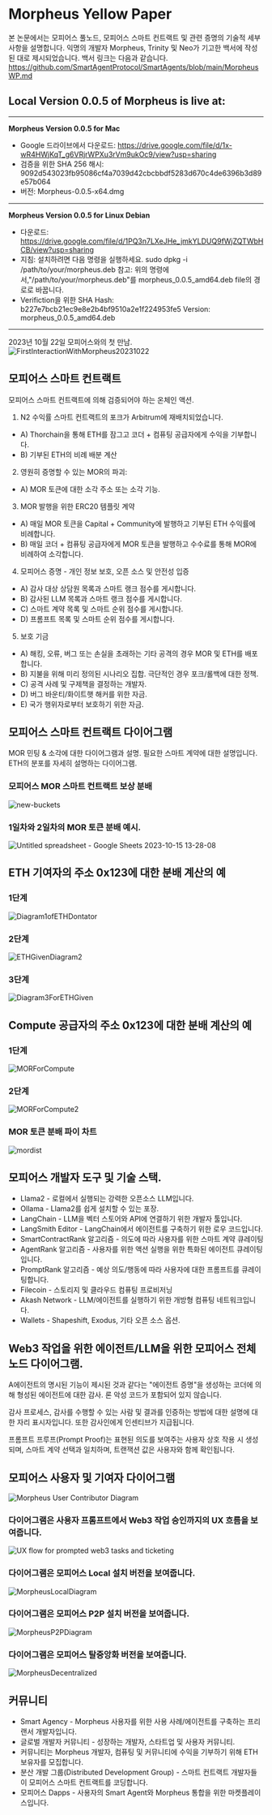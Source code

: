 # Morpheus Yellow Paper

본 논문에서는 모피어스 풀노드, 모피어스 스마트 컨트랙트 및 관련 증명의 기술적 세부 사항을 설명합니다.
익명의 개발자 Morpheus, Trinity 및 Neo가 기고한 백서에 작성된 대로 제시되었습니다. 백서 링크는 다음과 같습니다. https://github.com/SmartAgentProtocol/SmartAgents/blob/main/MorpheusWP.md 

## Local Version 0.0.5 of Morpheus is live at:
---------
**Morpheus Version 0.0.5 for Mac**
- Google 드라이브에서 다운로드: https://drive.google.com/file/d/1x-wR4HWjKqT_g6VRjrWPXu3rVm9ukOc9/view?usp=sharing
- 검증을 위한 SHA 256 해시: 9092d543023fb95086cf4a7039d42cbcbbdf5283d670c4de6396b3d89e57b064
- 버전: Morpheus-0.0.5-x64.dmg

---------
**Morpheus Version 0.0.5 for Linux Debian**
- 다운로드: https://drive.google.com/file/d/1PQ3n7LXeJHe_jmkYLDUQ9fWjZQTWbHCB/view?usp=sharing
- 지침: 설치하려면 다음 명령을 실행하세요.
sudo dpkg -i /path/to/your/morpheus.deb
참고: 위의 명령에서,"/path/to/your/morpheus.deb"를 morpheus_0.0.5_amd64.deb file의 경로로 바꿉니다.
- Verifiction을 위한 SHA Hash:
b227e7bcb21ec9e8e2b4bf9510a2e1f224953fe5
Version: morpheus_0.0.5_amd64.deb
---------

2023년 10월 22일 모피어스와의 첫 만남.
![FirstInteractionWithMorpheus20231022](https://github.com/MorpheusAIs/Morpheus/assets/1563345/35509f3a-4346-4f58-bb60-f7881fd10f7e)

## 모피어스 스마트 컨트랙트
모피어스 스마트 컨트랙트에 의해 검증되어야 하는 온체인 액션.

1. N2 수익률 스마트 컨트랙트의 포크가 Arbitrum에 재배치되었습니다.
- A) Thorchain을 통해 ETH를 잠그고 코더 + 컴퓨팅 공급자에게 수익을 기부합니다.
- B) 기부된 ETH의 비례 배분 계산 

2. 영원히 증명할 수 있는 MOR의 파괴:
- A) MOR 토큰에 대한 소각 주소 또는 소각 기능.

3. MOR 발행을 위한 ERC20 템플릿 계약
- A) 매일 MOR 토큰을 Capital + Community에 발행하고 기부된 ETH 수익률에 비례합니다.
- B) 매일 코더 + 컴퓨팅 공급자에게 MOR 토큰을 발행하고 수수료를 통해 MOR에 비례하여 소각합니다.

4. 모피어스 증명 - 개인 정보 보호, 오픈 소스 및 안전성 입증
- A) 감사 대상 상담원 목록과 스마트 랭크 점수를 게시합니다.
- B) 감사된 LLM 목록과 스마트 랭크 점수를 게시합니다.
- C) 스마트 계약 목록 및 스마트 순위 점수를 게시합니다.
- D) 프롬프트 목록 및 스마트 순위 점수를 게시합니다.

5. 보호 기금
- A) 해킹, 오류, 버그 또는 손실을 초래하는 기타 공격의 경우 MOR 및 ETH를 배포합니다. 
- B) 지불을 위해 미리 정의된 시나리오 집합. 극단적인 경우 포크/롤백에 대한 정책.
- C) 공격 사례 및 구제책을 결정하는 개발자. 
- D) 버그 바운티/화이트햇 해커를 위한 자금.
- E) 국가 행위자로부터 보호하기 위한 자금.

## 모피어스 스마트 컨트랙트 다이어그램
MOR 민팅 & 소각에 대한 다이어그램과 설명.
필요한 스마트 계약에 대한 설명입니다.
ETH의 분포를 자세히 설명하는 다이어그램. 

### 모피어스 MOR 스마트 컨트랙트 보상 분배
![new-buckets](https://github.com/SmartAgentProtocol/SmartAgents/assets/76454555/cd57bae7-2a56-4a55-bf3e-1f810f3fba9c)

### 1일차와 2일차의 MOR 토큰 분배 예시.
![Untitled spreadsheet - Google Sheets 2023-10-15 13-28-08](https://github.com/MorpheusAIs/Morpheus/assets/76454555/6ff7869d-bbd6-46b5-8673-6a59b75906e1)

## ETH 기여자의 주소 0x123에 대한 분배 계산의 예

### 1단계
![Diagram1ofETHDontator](https://github.com/SmartAgentProtocol/SmartAgents/assets/1563345/fead528c-d628-449e-a3a3-2f53904f4a3d)

### 2단계
![ETHGivenDiagram2](https://github.com/MorpheusAIs/Morpheus/assets/1563345/915020e8-d342-48bc-85ee-367de0325680)

### 3단계
![Diagram3ForETHGiven](https://github.com/MorpheusAIs/Morpheus/assets/1563345/a3f455af-56de-4c6b-9688-5b9e91673e5a)

## Compute 공급자의 주소 0x123에 대한 분배 계산의 예

### 1단계
![MORForCompute](https://github.com/SmartAgentProtocol/SmartAgents/assets/1563345/bef69c69-0420-441f-97f0-7e8195844f57)

### 2단계
![MORForCompute2](https://github.com/SmartAgentProtocol/SmartAgents/assets/1563345/a6f30da5-5441-4f0a-be80-c5798f5920cd)

### MOR 토큰 분배 파이 차트
![mordist](https://github.com/MorpheusAIs/Morpheus/assets/76454555/4157efe7-6abf-404a-87f9-a8dc76cd4799)

## 모피어스 개발자 도구 및 기술 스택.
- Llama2 - 로컬에서 실행되는 강력한 오픈소스 LLM입니다.
- Ollama - Llama2를 쉽게 설치할 수 있는 포장.
- LangChain - LLM을 벡터 스토어와 API에 연결하기 위한 개발자 툴입니다.
- LangSmith Editor - LangChain에서 에이전트를 구축하기 위한 로우 코드입니다.
- SmartContractRank 알고리즘 - 의도에 따라 사용자를 위한 스마트 계약 큐레이팅
- AgentRank 알고리즘 - 사용자를 위한 액션 실행을 위한 특화된 에이전트 큐레이팅 입니다.
- PromptRank 알고리즘 - 예상 의도/행동에 따라 사용자에 대한 프롬프트를 큐레이팅합니다.
- Filecoin - 스토리지 및 클라우드 컴퓨팅 프로비저닝
- Akash Network - LLM/에이전트를 실행하기 위한 개방형 컴퓨팅 네트워크입니다.
- Wallets - Shapeshift, Exodus, 기타 오픈 소스 옵션.

## Web3 작업을 위한 에이전트/LLM을 위한 모피어스 전체 노드 다이어그램. 
A에이전트의 명시된 기능이 제시된 것과 같다는 "에이전트 증명"을 생성하는 코더에 의해 형성된 에이전트에 대한 감사.  론 악성 코드가 포함되어 있지 않습니다.

감사 프로세스, 감사를 수행할 수 있는 사람 및 결과를 인증하는 방법에 대한 설명에 대한 자리 표시자입니다.  또한 감사인에게 인센티브가 지급됩니다.

프롬프트 프루프(Prompt Proof)는 표현된 의도를 보여주는 사용자 상호 작용 시 생성되며, 스마트 계약 선택과 일치하며, 트랜잭션 값은 사용자와 함께 확인됩니다.

## 모피어스 사용자 및 기여자 다이어그램
![Morpheus User   Contributor Diagram](https://github.com/MorpheusAIs/Morpheus/assets/1563345/2cff8d70-c116-472f-a431-8a82bfa22f9b)

### 다이어그램은 사용자 프롬프트에서 Web3 작업 승인까지의 UX 흐름을 보여줍니다.
![UX flow for prompted web3 tasks and ticketing](https://github.com/MorpheusAIs/Morpheus/assets/76454555/942b20fb-d67e-4a57-af2c-cd24a89690a5)

### 다이어그램은 모피어스 Local 설치 버전을 보여줍니다.
![MorpheusLocalDiagram](https://github.com/SmartAgentProtocol/SmartAgents/assets/1563345/a0564914-cddb-42e4-b0f4-8c2310db6a66)

### 다이어그램은 모피어스 P2P 설치 버전을 보여줍니다.

![MorpheusP2PDiagram](https://github.com/SmartAgentProtocol/SmartAgents/assets/1563345/a7eeb31f-3d38-4233-a45f-e9b91ad84ba2)

### 다이어그램은 모피어스 탈중앙화 버전을 보여줍니다.
![MorpheusDecentralized](https://github.com/SmartAgentProtocol/SmartAgents/assets/1563345/1699f2de-cc18-42e8-a05c-32b3307baa20)

## 커뮤니티
- Smart Agency - Morpheus 사용자를 위한 사용 사례/에이전트를 구축하는 프리랜서 개발자입니다.
- 글로벌 개발자 커뮤니티 - 성장하는 개발자, 스타트업 및 사용자 커뮤니티.
- 커뮤니티는 Morpheus 개발자, 컴퓨팅 및 커뮤니티에 수익을 기부하기 위해 ETH 보유자를 모집합니다.
- 분산 개발 그룹(Distributed Development Group) - 스마트 컨트랙트 개발자들이 모피어스 스마트 컨트랙트를 코딩합니다.
- 모피어스 Dapps - 사용자의 Smart Agent와 Morpheus 통합을 위한 마켓플레이스입니다.

